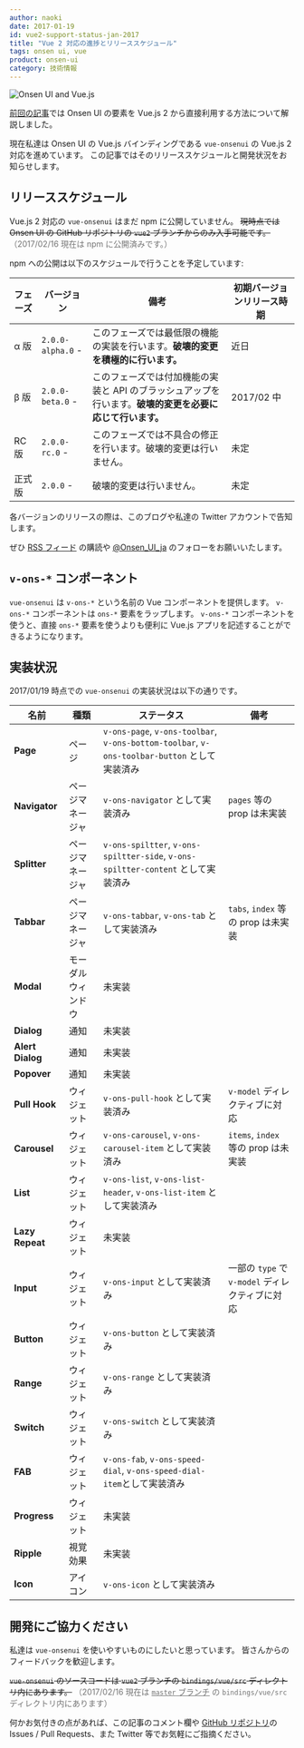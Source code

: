 ```yaml
---
author: naoki
date: 2017-01-19
id: vue2-support-status-jan-2017
title: "Vue 2 対応の進捗とリリーススケジュール"
tags: onsen ui, vue
product: onsen-ui
category: 技術情報
---
```


![Onsen UI and Vue.js](https://onsen.io/blog/content/images/2016/Aug/onsen_vue.png)

[前回の記事](https://onsen.io/blog/onsen-ui-vue-2/)では Onsen UI の要素を Vue.js 2 から直接利用する方法について解説しました。

現在私達は Onsen UI の Vue.js バインディングである `vue-onsenui` の Vue.js 2 対応を進めています。
この記事ではそのリリーススケジュールと開発状況をお知らせします。

<!-- more -->

## リリーススケジュール

Vue.js 2 対応の `vue-onsenui` はまだ npm に公開していません。
~~現時点では Onsen UI の GitHub リポジトリの `vue2` ブランチからのみ入手可能です。~~
<span style="opacity: 0.6">（2017/02/16 現在は npm に公開済みです。）</span>

npm への公開は以下のスケジュールで行うことを予定しています:

|フェーズ|バージョン|備考|初期バージョンリリース時期|
|-|-|-|-|
|α 版|`2.0.0-alpha.0` -|このフェーズでは最低限の機能の実装を行います。**破壊的変更を積極的に行います。**|近日|
|β 版|`2.0.0-beta.0` -|このフェーズでは付加機能の実装と API のブラッシュアップを行います。**破壊的変更を必要に応じて行います。**|2017/02 中|
|RC 版|`2.0.0-rc.0` -|このフェーズでは不具合の修正を行います。破壊的変更は行いません。|未定|
|正式版|`2.0.0` -|破壊的変更は行いません。|未定|

各バージョンのリリースの際は、このブログや私達の Twitter アカウントで告知します。

ぜひ [RSS フィード](https://ja.onsen.io/blog/rss.xml) の購読や [@Onsen_UI_ja](https://twitter.com/Onsen_UI_ja) のフォローをお願いいたします。

## `v-ons-*` コンポーネント

`vue-onsenui` は `v-ons-*` という名前の Vue コンポーネントを提供します。
`v-ons-*` コンポーネントは `ons-*` 要素をラップします。
`v-ons-*` コンポーネントを使うと、直接 `ons-*` 要素を使うよりも便利に Vue.js アプリを記述することができるようになります。

## 実装状況

2017/01/19 時点での `vue-onsenui` の実装状況は以下の通りです。

|名前|種類|ステータス|備考|
|-|-|-|-|
|**Page**|ページ|`v-ons-page`, `v-ons-toolbar`, `v-ons-bottom-toolbar`, `v-ons-toolbar-button` として実装済み||
|**Navigator**|ページマネージャ|`v-ons-navigator` として実装済み|`pages` 等の prop は未実装|
|**Splitter**|ページマネージャ|`v-ons-spiltter`, `v-ons-spiltter-side`, `v-ons-spiltter-content` として実装済み||
|**Tabbar**|ページマネージャ|`v-ons-tabbar`, `v-ons-tab` として実装済み|`tabs`, `index` 等の prop は未実装|
|**Modal**|モーダルウィンドウ|未実装||
|**Dialog**|通知|未実装||
|**Alert Dialog**|通知|未実装||
|**Popover**|通知|未実装||
|**Pull Hook**|ウィジェット|`v-ons-pull-hook` として実装済み|`v-model` ディレクティブに対応|
|**Carousel**|ウィジェット|`v-ons-carousel`, `v-ons-carousel-item` として実装済み|`items`, `index` 等の prop は未実装|
|**List**|ウィジェット|`v-ons-list`, `v-ons-list-header`, `v-ons-list-item` として実装済み||
|**Lazy Repeat**|ウィジェット|未実装||
|**Input**|ウィジェット|`v-ons-input` として実装済み|一部の `type` で `v-model` ディレクティブに対応|
|**Button**|ウィジェット|`v-ons-button` として実装済み||
|**Range**|ウィジェット|`v-ons-range` として実装済み||
|**Switch**|ウィジェット|`v-ons-switch` として実装済み||
|**FAB**|ウィジェット|`v-ons-fab`, `v-ons-speed-dial`, `v-ons-speed-dial-item`として実装済み||
|**Progress**|ウィジェット|未実装||
|**Ripple**|視覚効果|未実装||
|**Icon**|アイコン|`v-ons-icon` として実装済み|||

## 開発にご協力ください

私達は `vue-onsenui` を使いやすいものにしたいと思っています。
皆さんからのフィードバックを歓迎します。

~~`vue-onsenui` のソースコードは `vue2` ブランチの `bindings/vue/src` ディレクトリ内にあります。~~
<span style="opacity: 0.6">（2017/02/16 現在は [`master` ブランチ](https://github.com/OnsenUI/OnsenUI/tree/master/bindings/vue) の `bindings/vue/src` ディレクトリ内にあります）</span>

何かお気付きの点があれば、この記事のコメント欄や [GitHub リポジトリ](https://github.com/OnsenUI/OnsenUI)の Issues / Pull Requests、また Twitter 等でお気軽にご指摘ください。

